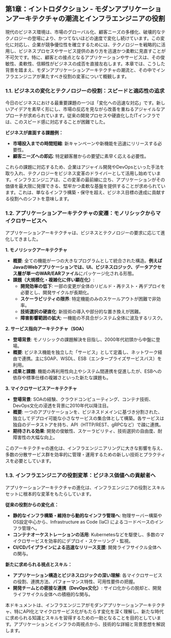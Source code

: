 ## 第1章：イントロダクション - モダンアプリケーションアーキテクチャの潮流とインフラエンジニアの役割

現代のビジネス環境は、市場のグローバル化、顧客ニーズの多様化、破壊的なテクノロジーの登場により、かつてないほどの速度で変化し続けています。この変化に対応し、企業が競争優位性を確立するためには、テクノロジーを戦略的に活用し、ビジネスプロセスやサービス提供のあり方を迅速かつ柔軟に見直すことが不可欠です。特に、顧客との接点となるアプリケーションやサービスは、その俊敏性、柔軟性、信頼性がビジネスの成否を直接左右します。本章では、こうした背景を踏まえ、モダンアプリケーションアーキテクチャの潮流と、その中でインフラエンジニアが果たすべき役割の変革について概観します。

### 1.1. ビジネスの変化とテクノロジーの役割：スピードと適応性の追求

今日のビジネスにおける最重要課題の一つは「変化への迅速な対応」です。新しいアイデアを素早く形にし、市場の反応を見ながら改善を重ねるアジャイルなアプローチが求められています。従来の開発プロセスや硬直化したITインフラでは、このスピード感に対応することが困難でした。

**ビジネスが直面する課題例：**

*   **市場投入までの時間短縮**: 新キャンペーンや新機能を迅速にリリースする必要性。
*   **顧客ニーズへの即応**: 特定顧客層からの要望に素早く応える必要性。

これらの課題に対応するため、企業はアジャイル開発やDevOpsといった手法を取り入れ、テクノロジーをビジネス変革のドライバーとして活用し始めています。インフラエンジニアは、この変革の最前線に立ち、アプリケーションがその価値を最大限に発揮できる、堅牢かつ柔軟な基盤を提供することが求められています。これは、単なるインフラ構築・保守を超え、ビジネス目標の達成に貢献する役割へのシフトを意味します。

### 1.2. アプリケーションアーキテクチャの変遷：モノリシックからマイクロサービスへ

アプリケーションアーキテクチャは、ビジネスとテクノロジーの要求に応じて進化してきました。

**1. モノリシックアーキテクチャ**

*   **概要**: 全ての機能が一つの大きなプログラムとして統合された構造。**例えばJavaのWebアプリケーションでは、UI、ビジネスロジック、データアクセス層が単一のWAR/EARファイル**にパッケージ化される形態。
*   **課題（大規模化・複雑化に伴い顕在化）**:
    *   **開発効率の低下**: 一部の変更が全体のリビルド・再テスト・再デプロイを必要とし、開発サイクルが長期化。
    *   **スケーラビリティの限界**: 特定機能のみのスケールアウトが困難で非効率。
    *   **技術選択の硬直化**: 新技術の導入や部分的な置き換えが困難。
    *   **障害影響範囲の拡大**: 一機能の不具合がシステム全体に波及するリスク。

**2. サービス指向アーキテクチャ（SOA）**

*   **登場背景**: モノリシックの課題解決を目指し、2000年代初頭から中盤に登場。
*   **概要**: ビジネス機能を独立した「サービス」として定義し、ネットワーク経由で連携。主にSOAP、WSDL、ESB（エンタープライズサービスバス）を利用。
*   **成果と課題**: 機能の再利用性向上やシステム間連携を促進したが、ESBへの依存や標準仕様の複雑さといった新たな課題も。

**3. マイクロサービスアーキテクチャ**

*   **登場背景**: SOAの経験、クラウドコンピューティング、コンテナ技術、DevOps文化の浸透を背景に2010年代以降注目。
*   **概要**: 一つのアプリケーションを、ビジネスドメインに基づき分割された、独立してデプロイ可能な小さなサービスの集合体として構築。各サービスは独自のデータストアを持ち、API（HTTP/REST、gRPCなど）で疎に連携。
*   **期待される効果**: 開発の俊敏性、スケーラビリティ、技術選択の自由度、耐障害性の大幅な向上。

このアーキテクチャの進化は、インフラエンジニアリングに大きな影響を与え、多数の分散サービス群を効率的に管理・運用するための新しい技術とプラクティスを必要としています。

### 1.3. インフラエンジニアの役割変革：ビジネス価値への貢献者へ

アプリケーションアーキテクチャの進化は、インフラエンジニアの役割とスキルセットに根本的な変革をもたらしています。

**従来の役割からの変化点：**

*   **静的なインフラ構築・維持から動的なインフラ管理へ**: 物理サーバー構築やOS設定中心から、Infrastructure as Code (IaC) によるコードベースのインフラ管理へ。
*   **コンテナオーケストレーションの活用**: Kubernetesなどを駆使し、多数のマイクロサービスを効率的にデプロイ・スケーリング・監視。
*   **CI/CDパイプラインによる迅速なリリース支援**: 開発ライフサイクル全体への関与。

**新たに求められる視点とスキル：**

*   **アプリケーション構造とビジネスロジックの深い理解**: 各マイクロサービスの役割、連携方法、パフォーマンス特性、可用性要件の把握。
*   **開発チームとの密接な連携（DevOps文化）**: サイロ化からの脱却と、開発ライフサイクル全体への積極的な関与。

本ドキュメントは、インフラエンジニアがモダンアプリケーションアーキテクチャ、特にAPI化とマイクロサービス化がもたらす変化を深く理解し、新たな時代に求められる知識とスキルを習得するための一助となることを目的としています。アプリケーションとインフラの両視点から、技術的な詳細と背景思想を解説します。
